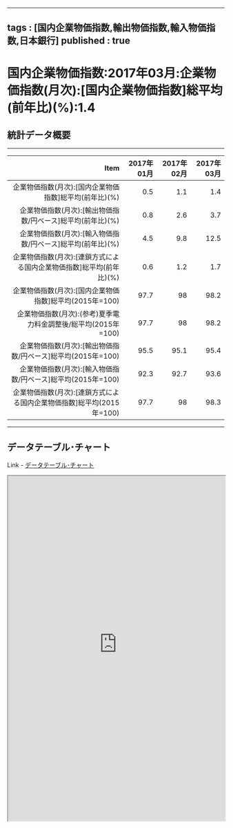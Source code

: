
--- 
tags : [国内企業物価指数,輸出物価指数,輸入物価指数,日本銀行] 
published : true
---
# 国内企業物価指数:2017年03月:企業物価指数(月次):[国内企業物価指数]総平均(前年比)(%):1.4
## 統計データ概要

***

|                                                                  Item| 2017年01月| 2017年02月| 2017年03月|
|---------------------------------------------------------------------:|----------:|----------:|----------:|
|                企業物価指数(月次):[国内企業物価指数]総平均(前年比)(%)|        0.5|        1.1|        1.4|
|           企業物価指数(月次):[輸出物価指数/円ベース]総平均(前年比)(%)|        0.8|        2.6|        3.7|
|           企業物価指数(月次):[輸入物価指数/円ベース]総平均(前年比)(%)|        4.5|        9.8|       12.5|
|  企業物価指数(月次):[連鎖方式による国内企業物価指数]総平均(前年比)(%)|        0.6|        1.2|        1.7|
|               企業物価指数(月次):[国内企業物価指数]総平均(2015年=100)|       97.7|         98|       98.2|
|        企業物価指数(月次):(参考)夏季電力料金調整後/総平均(2015年=100)|       97.7|         98|       98.2|
|          企業物価指数(月次):[輸出物価指数/円ベース]総平均(2015年=100)|       95.5|       95.1|       95.4|
|          企業物価指数(月次):[輸入物価指数/円ベース]総平均(2015年=100)|       92.3|       92.7|       93.6|
| 企業物価指数(月次):[連鎖方式による国内企業物価指数]総平均(2015年=100)|       97.7|         98|       98.3|

***

## データテーブル･チャート
Link - [データテーブル･チャート](http://knowledgevault.saecanet.com/charts/am-consulting.co.jp-ProducerPriceIndexInJapan.html)
<iframe src="http://knowledgevault.saecanet.com/charts/am-consulting.co.jp-ProducerPriceIndexInJapan.html" width="100%" height="800px"></iframe>
